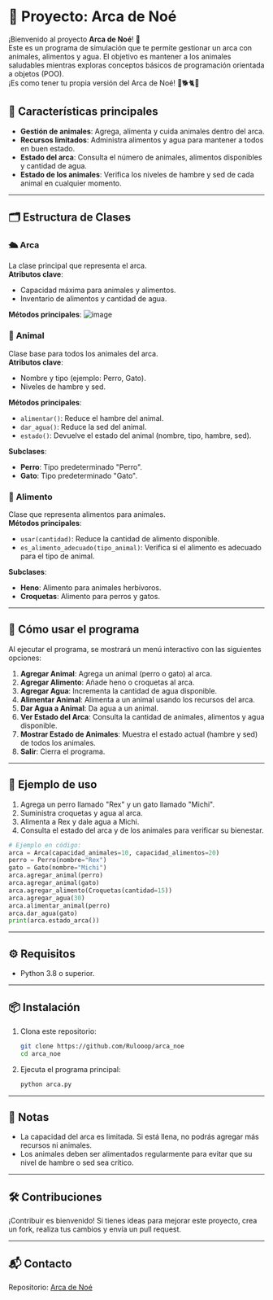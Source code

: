 
# 🐾 Proyecto: **Arca de Noé**

¡Bienvenido al proyecto **Arca de Noé**! 🌟  
Este es un programa de simulación que te permite gestionar un arca con animales, alimentos y agua. El objetivo es mantener a los animales saludables mientras exploras conceptos básicos de programación orientada a objetos (POO).  
¡Es como tener tu propia versión del Arca de Noé! 🚢🐕🐈🌾

## 📌 **Características principales**
- **Gestión de animales**: Agrega, alimenta y cuida animales dentro del arca.  
- **Recursos limitados**: Administra alimentos y agua para mantener a todos en buen estado.  
- **Estado del arca**: Consulta el número de animales, alimentos disponibles y cantidad de agua.  
- **Estado de los animales**: Verifica los niveles de hambre y sed de cada animal en cualquier momento.  

---

## 🗂️ **Estructura de Clases**

### 🛳️ **Arca**
La clase principal que representa el arca.  
**Atributos clave**:
- Capacidad máxima para animales y alimentos.  
- Inventario de alimentos y cantidad de agua.  

**Métodos principales**:
![image](https://github.com/user-attachments/assets/89f83d64-b7f9-4918-bed6-c0295465e8fa)



### 🐾 **Animal**
Clase base para todos los animales del arca.  
**Atributos clave**:
- Nombre y tipo (ejemplo: Perro, Gato).  
- Niveles de hambre y sed.  

**Métodos principales**:
- `alimentar()`: Reduce el hambre del animal.  
- `dar_agua()`: Reduce la sed del animal.  
- `estado()`: Devuelve el estado del animal (nombre, tipo, hambre, sed).  

**Subclases**:
- **Perro**: Tipo predeterminado "Perro".  
- **Gato**: Tipo predeterminado "Gato".  

### 🍴 **Alimento**
Clase que representa alimentos para animales.  
**Métodos principales**:
- `usar(cantidad)`: Reduce la cantidad de alimento disponible.  
- `es_alimento_adecuado(tipo_animal)`: Verifica si el alimento es adecuado para el tipo de animal.  

**Subclases**:
- **Heno**: Alimento para animales herbívoros.  
- **Croquetas**: Alimento para perros y gatos.  

---

## 🚀 **Cómo usar el programa**

Al ejecutar el programa, se mostrará un menú interactivo con las siguientes opciones:  
1. **Agregar Animal**: Agrega un animal (perro o gato) al arca.  
2. **Agregar Alimento**: Añade heno o croquetas al arca.  
3. **Agregar Agua**: Incrementa la cantidad de agua disponible.  
4. **Alimentar Animal**: Alimenta a un animal usando los recursos del arca.  
5. **Dar Agua a Animal**: Da agua a un animal.  
6. **Ver Estado del Arca**: Consulta la cantidad de animales, alimentos y agua disponible.  
7. **Mostrar Estado de Animales**: Muestra el estado actual (hambre y sed) de todos los animales.  
8. **Salir**: Cierra el programa.  

---

## 📖 **Ejemplo de uso**

1. Agrega un perro llamado "Rex" y un gato llamado "Michi".  
2. Suministra croquetas y agua al arca.  
3. Alimenta a Rex y dale agua a Michi.  
4. Consulta el estado del arca y de los animales para verificar su bienestar.  

```python
# Ejemplo en código:
arca = Arca(capacidad_animales=10, capacidad_alimentos=20)
perro = Perro(nombre="Rex")
gato = Gato(nombre="Michi")
arca.agregar_animal(perro)
arca.agregar_animal(gato)
arca.agregar_alimento(Croquetas(cantidad=15))
arca.agregar_agua(30)
arca.alimentar_animal(perro)
arca.dar_agua(gato)
print(arca.estado_arca())
```

---

## ⚙️ **Requisitos**
- Python 3.8 o superior.  

---

## 📦 **Instalación**

1. Clona este repositorio:  
   ```bash
   git clone https://github.com/Rulooop/arca_noe
   cd arca_noe
   ```
2. Ejecuta el programa principal:  
   ```bash
   python arca.py
   ```

---

## 📌 **Notas**
- La capacidad del arca es limitada. Si está llena, no podrás agregar más recursos ni animales.  
- Los animales deben ser alimentados regularmente para evitar que su nivel de hambre o sed sea crítico.  

---

## 🛠️ **Contribuciones**
¡Contribuir es bienvenido! Si tienes ideas para mejorar este proyecto, crea un fork, realiza tus cambios y envía un pull request.  

---

## 📬 **Contacto**
Repositorio: [Arca de Noé](https://github.com/Rulooop/arca_noe)  
